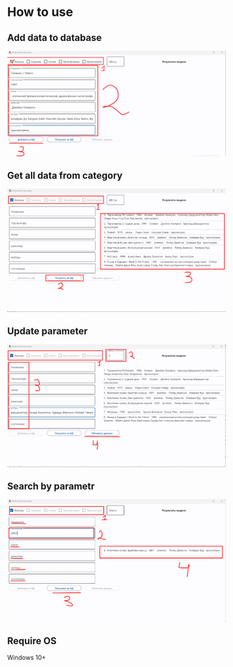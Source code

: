 # How to use

## Add data to database
![Image alt](https://github.com/popwow47/multimedia-database/blob/main/Screenshot_1.png)

## Get all data from category
![Image alt](https://github.com/popwow47/multimedia-database/blob/main/Screenshot_2.png)

## Update parameter
![Image alt](https://github.com/popwow47/multimedia-database/blob/main/Screenshot_3.png)

## Search by parametr
![Image alt](https://github.com/popwow47/multimedia-database/blob/main/Screenshot_4.png)

## Require OS 
Windows 10+
